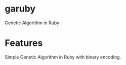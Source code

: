# garuby
Genetic Algorithm in Ruby

# Features
Simple Genetic Algorithm in Ruby with binary encoding.
